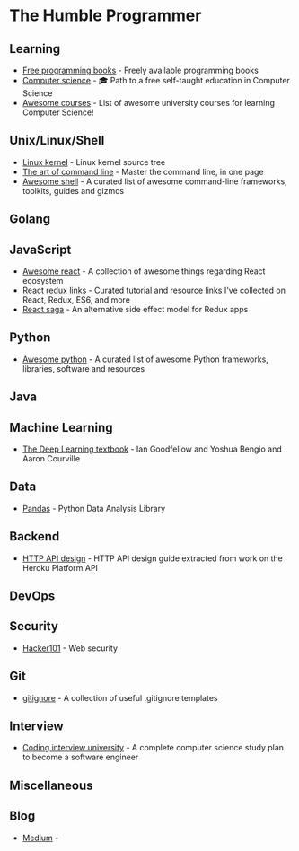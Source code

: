 # The Humble Programmer

## Learning
* [Free programming books](https://github.com/EbookFoundation/free-programming-books) - Freely available programming books
* [Computer science](https://github.com/ossu/computer-science) - 🎓 Path to a free self-taught education in Computer Science
* [Awesome courses](https://github.com/prakhar1989/awesome-courses) - List of awesome university courses for learning Computer Science!

## Unix/Linux/Shell
* [Linux kernel](https://github.com/torvalds/linux) - Linux kernel source tree
* [The art of command line](https://github.com/jlevy/the-art-of-command-line) - Master the command line, in one page
* [Awesome shell](https://github.com/alebcay/awesome-shell) - A curated list of awesome command-line frameworks, toolkits, guides and gizmos

## Golang

## JavaScript
* [Awesome react](https://github.com/enaqx/awesome-react) - A collection of awesome things regarding React ecosystem
* [React redux links](https://github.com/markerikson/react-redux-links) - Curated tutorial and resource links I've collected on React, Redux, ES6, and more
* [React saga](https://github.com/redux-saga/redux-saga) - An alternative side effect model for Redux apps

## Python
* [Awesome python](https://github.com/vinta/awesome-python) - A curated list of awesome Python frameworks, libraries, software and resources

## Java

## Machine Learning
* [The Deep Learning textbook](http://www.deeplearningbook.org/) - Ian Goodfellow and Yoshua Bengio and Aaron Courville

## Data
* [Pandas](https://pandas.pydata.org/) - Python Data Analysis Library

## Backend
* [HTTP API design](https://github.com/interagent/http-api-design) - HTTP API design guide extracted from work on the Heroku Platform API

## DevOps

## Security
* [Hacker101](https://github.com/Hacker0x01/hacker101) - Web security

## Git
* [gitignore](https://github.com/github/gitignore) - A collection of useful .gitignore templates

## Interview
* [Coding interview university](https://github.com/jwasham/coding-interview-university) - A complete computer science study plan to become a software engineer

## Miscellaneous

## Blog
* [Medium](https://medium.com) -
